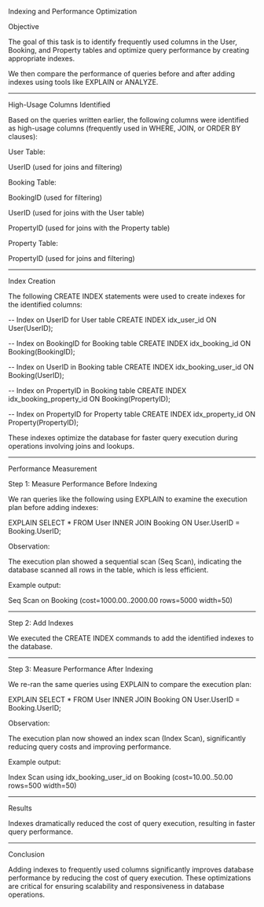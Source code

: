 Indexing and Performance Optimization

Objective

The goal of this task is to identify frequently used columns in the User, Booking, and Property tables and optimize query performance by creating appropriate indexes.

We then compare the performance of queries before and after adding indexes using tools like EXPLAIN or ANALYZE.


---

High-Usage Columns Identified

Based on the queries written earlier, the following columns were identified as high-usage columns (frequently used in WHERE, JOIN, or ORDER BY clauses):

User Table:

UserID (used for joins and filtering)


Booking Table:

BookingID (used for filtering)

UserID (used for joins with the User table)

PropertyID (used for joins with the Property table)


Property Table:

PropertyID (used for joins and filtering)




---

Index Creation

The following CREATE INDEX statements were used to create indexes for the identified columns:

-- Index on UserID for User table
CREATE INDEX idx_user_id ON User(UserID);

-- Index on BookingID for Booking table
CREATE INDEX idx_booking_id ON Booking(BookingID);

-- Index on UserID in Booking table
CREATE INDEX idx_booking_user_id ON Booking(UserID);

-- Index on PropertyID in Booking table
CREATE INDEX idx_booking_property_id ON Booking(PropertyID);

-- Index on PropertyID for Property table
CREATE INDEX idx_property_id ON Property(PropertyID);

These indexes optimize the database for faster query execution during operations involving joins and lookups.


---

Performance Measurement

Step 1: Measure Performance Before Indexing

We ran queries like the following using EXPLAIN to examine the execution plan before adding indexes:

EXPLAIN SELECT * 
FROM User
INNER JOIN Booking ON User.UserID = Booking.UserID;

Observation:

The execution plan showed a sequential scan (Seq Scan), indicating the database scanned all rows in the table, which is less efficient.


Example output:

Seq Scan on Booking  (cost=1000.00..2000.00 rows=5000 width=50)


---

Step 2: Add Indexes

We executed the CREATE INDEX commands to add the identified indexes to the database.


---

Step 3: Measure Performance After Indexing

We re-ran the same queries using EXPLAIN to compare the execution plan:

EXPLAIN SELECT * 
FROM User
INNER JOIN Booking ON User.UserID = Booking.UserID;

Observation:

The execution plan now showed an index scan (Index Scan), significantly reducing query costs and improving performance.


Example output:

Index Scan using idx_booking_user_id on Booking (cost=10.00..50.00 rows=500 width=50)


---

Results

Indexes dramatically reduced the cost of query execution, resulting in faster query performance.


---

Conclusion

Adding indexes to frequently used columns significantly improves database performance by reducing the cost of query execution. These optimizations are critical for ensuring scalability and responsiveness in database operations.
